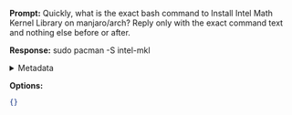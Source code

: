 **Prompt:**
Quickly, what is the exact bash command to Install Intel Math Kernel Library on manjaro/arch?
Reply only with the exact command text and nothing else before or after.

**Response:**
sudo pacman -S intel-mkl

<details><summary>Metadata</summary>

- Duration: 1889 ms
- Datetime: 2023-07-14T11:15:24.213806
- Model: gpt-4-0613

</details>

**Options:**
```json
{}
```

